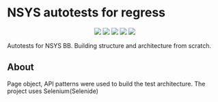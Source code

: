 # NSYS autotests for regress
<p align="center">
      <img src="https://i.ibb.co/4NV97ZY/nsys-group-snippet.jpg">
      <img src="https://i.ibb.co/N2910jQ/2023-01-31-111859.png">
      <img src="https://i.ibb.co/dK739vt/2023-01-31-112129.png">
      <img src="https://i.ibb.co/khns0Pd/2023-01-31-112323.png">
      <img src="https://i.ibb.co/B3CR1CR/2023-01-31-112425.png">
</p>
Autotests for NSYS BB. Building structure and architecture from scratch.

## About
Page object, API patterns were used to build the test architecture. The project uses Selenium(Selenide)


